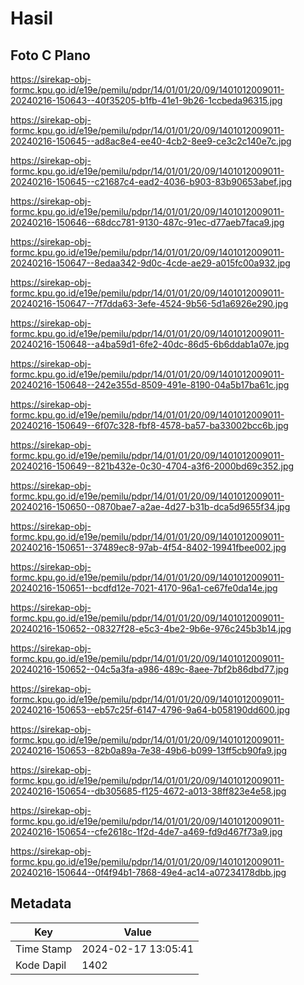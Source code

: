 # Hasil

## Foto C Plano

https://sirekap-obj-formc.kpu.go.id/e19e/pemilu/pdpr/14/01/01/20/09/1401012009011-20240216-150643--40f35205-b1fb-41e1-9b26-1ccbeda96315.jpg

https://sirekap-obj-formc.kpu.go.id/e19e/pemilu/pdpr/14/01/01/20/09/1401012009011-20240216-150645--ad8ac8e4-ee40-4cb2-8ee9-ce3c2c140e7c.jpg

https://sirekap-obj-formc.kpu.go.id/e19e/pemilu/pdpr/14/01/01/20/09/1401012009011-20240216-150645--c21687c4-ead2-4036-b903-83b90653abef.jpg

https://sirekap-obj-formc.kpu.go.id/e19e/pemilu/pdpr/14/01/01/20/09/1401012009011-20240216-150646--68dcc781-9130-487c-91ec-d77aeb7faca9.jpg

https://sirekap-obj-formc.kpu.go.id/e19e/pemilu/pdpr/14/01/01/20/09/1401012009011-20240216-150647--8edaa342-9d0c-4cde-ae29-a015fc00a932.jpg

https://sirekap-obj-formc.kpu.go.id/e19e/pemilu/pdpr/14/01/01/20/09/1401012009011-20240216-150647--7f7dda63-3efe-4524-9b56-5d1a6926e290.jpg

https://sirekap-obj-formc.kpu.go.id/e19e/pemilu/pdpr/14/01/01/20/09/1401012009011-20240216-150648--a4ba59d1-6fe2-40dc-86d5-6b6ddab1a07e.jpg

https://sirekap-obj-formc.kpu.go.id/e19e/pemilu/pdpr/14/01/01/20/09/1401012009011-20240216-150648--242e355d-8509-491e-8190-04a5b17ba61c.jpg

https://sirekap-obj-formc.kpu.go.id/e19e/pemilu/pdpr/14/01/01/20/09/1401012009011-20240216-150649--6f07c328-fbf8-4578-ba57-ba33002bcc6b.jpg

https://sirekap-obj-formc.kpu.go.id/e19e/pemilu/pdpr/14/01/01/20/09/1401012009011-20240216-150649--821b432e-0c30-4704-a3f6-2000bd69c352.jpg

https://sirekap-obj-formc.kpu.go.id/e19e/pemilu/pdpr/14/01/01/20/09/1401012009011-20240216-150650--0870bae7-a2ae-4d27-b31b-dca5d9655f34.jpg

https://sirekap-obj-formc.kpu.go.id/e19e/pemilu/pdpr/14/01/01/20/09/1401012009011-20240216-150651--37489ec8-97ab-4f54-8402-19941fbee002.jpg

https://sirekap-obj-formc.kpu.go.id/e19e/pemilu/pdpr/14/01/01/20/09/1401012009011-20240216-150651--bcdfd12e-7021-4170-96a1-ce67fe0da14e.jpg

https://sirekap-obj-formc.kpu.go.id/e19e/pemilu/pdpr/14/01/01/20/09/1401012009011-20240216-150652--08327f28-e5c3-4be2-9b6e-976c245b3b14.jpg

https://sirekap-obj-formc.kpu.go.id/e19e/pemilu/pdpr/14/01/01/20/09/1401012009011-20240216-150652--04c5a3fa-a986-489c-8aee-7bf2b86dbd77.jpg

https://sirekap-obj-formc.kpu.go.id/e19e/pemilu/pdpr/14/01/01/20/09/1401012009011-20240216-150653--eb57c25f-6147-4796-9a64-b058190dd600.jpg

https://sirekap-obj-formc.kpu.go.id/e19e/pemilu/pdpr/14/01/01/20/09/1401012009011-20240216-150653--82b0a89a-7e38-49b6-b099-13ff5cb90fa9.jpg

https://sirekap-obj-formc.kpu.go.id/e19e/pemilu/pdpr/14/01/01/20/09/1401012009011-20240216-150654--db305685-f125-4672-a013-38ff823e4e58.jpg

https://sirekap-obj-formc.kpu.go.id/e19e/pemilu/pdpr/14/01/01/20/09/1401012009011-20240216-150654--cfe2618c-1f2d-4de7-a469-fd9d467f73a9.jpg

https://sirekap-obj-formc.kpu.go.id/e19e/pemilu/pdpr/14/01/01/20/09/1401012009011-20240216-150644--0f4f94b1-7868-49e4-ac14-a07234178dbb.jpg


## Metadata

| Key        | Value               |
| ---------- | ------------------- |
| Time Stamp | 2024-02-17 13:05:41 |
| Kode Dapil | 1402                |



